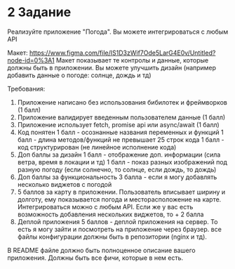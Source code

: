 # 2 Задание
Реализуйте приложение "Погода". Вы можете интегрироваться с любым API

Макет:
https://www.figma.com/file/IS1D3zWif7Ode5LarG4E0v/Untitled?node-id=0%3A1
Макет показывает те контролы и данные, которые должны быть в приложении. Вы можете 
улучшить дизайн (например добавить данные о погоде: солнце, дождь и тд)

Требования:
1. Приложение написано без использования бибилотек и фреймворков (1 балл)
2. Приложение валидирует введенным пользователем данные (1 балл)
3. Приложение использует fetch, promise api или async/await (1 балл)
4. Код понятен
    1 балл - осознанные названия переменных и функций
    1 балл - длина методов/функций не превышает 25 строк кода
    1 балл - код структурирован (не линейное исполнение кода)
5. Доп баллы за дизайн
    1 балл - отображение доп. информации (сила ветра, время в локации и тд)
    1 балл - показ разных изображений под разную погоду (если солнечно, то солнце, если дождь, то дождь)
6. Доп баллы за функциональность
    3 балла - если я могу добавлять несколько виджетов с погодой
7. 5 баллов за карту в приложении. Пользователь вписывает ширину и долготу, ему показывается погода и месторасположение 
   на карте. Интегрироваться можно с любым API. Если же у вас есть возможность добавления нескольких виджетов, то + 2 балла
8. Деплой приложения
    5 баллов - деплой приложения на сервер. То есть я могу зайти и посмотреть на приложение через браузер. 
               все файлы конфигурации должны быть в репозитории (nginx и тд). 

В README файле должно быть полноценное описание вашего приложения. Должны быть все фичи, которые в нем есть.